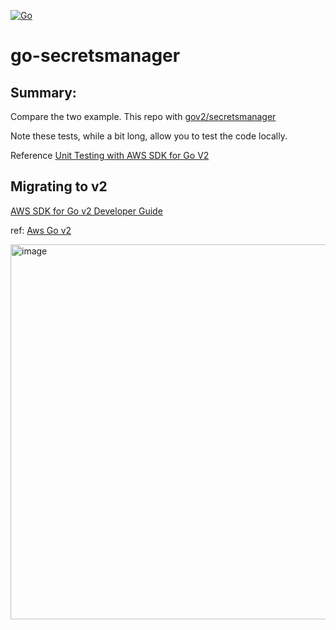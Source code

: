 [![Go](https://github.com/cwxstat/go-secretsmanager/actions/workflows/go.yml/badge.svg?branch=main)](https://github.com/cwxstat/go-secretsmanager/actions/workflows/go.yml)

# go-secretsmanager

## Summary:
Compare the two example.  This repo with [gov2/secretsmanager](https://github.com/awsdocs/aws-doc-sdk-examples/tree/main/gov2/secretsmanager)

Note these tests, while a bit long, allow you to test the code locally. 

Reference [Unit Testing with AWS SDK for Go V2](https://aws.github.io/aws-sdk-go-v2/docs/unit-testing/)


## Migrating to v2
[AWS SDK for Go v2 Developer Guide](https://aws.github.io/aws-sdk-go-v2/docs/migrating/)

ref: [Aws Go v2](https://aws.github.io/aws-sdk-go-v2/)


<img width="600" alt="image" src="https://user-images.githubusercontent.com/755710/192154124-9b7c94a7-0adb-423c-ae94-fc3a7d9a85dc.png">
